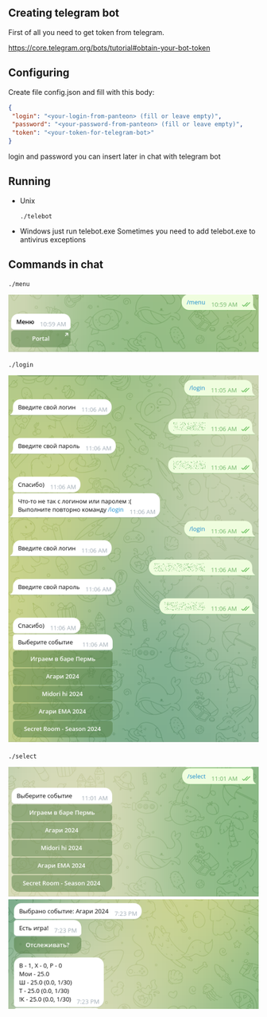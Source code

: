 ## Creating telegram bot

First of all you need to get token from telegram.

https://core.telegram.org/bots/tutorial#obtain-your-bot-token


## Configuring

Create file config.json and fill with this body:

```json
{
 "login": "<your-login-from-panteon> (fill or leave empty)",
 "password": "<your-password-from-panteon> (fill or leave empty)",
 "token": "<your-token-for-telegram-bot>"
}
```

login and password you can insert later in chat with telegram bot

## Running

- Unix
  ```shell
  ./telebot
  ```
- Windows
  just run telebot.exe
  Sometimes you need to add telebot.exe to antivirus exceptions

## Commands in chat
```
./menu
```

![/img/menu.png](img/menu.png)

```
./login
```
![/img/login.png](img/login.png)

```
./select
```
![/img/select.png](img/select.png)
![/img/game.png](img/game.png)